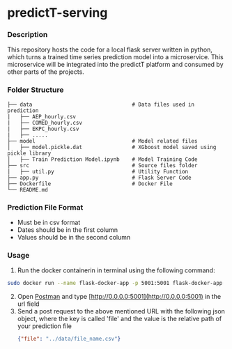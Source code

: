 # predictT-serving


### Description
This repository hosts the code for a local flask server written in python, which turns a trained time series prediction model into a microservice. This microservice will be integrated into the predictT platform and consumed by other parts of the projects.

### Folder Structure

    ├── data                                # Data files used in prediction
    |   ├── AEP_hourly.csv
    |   ├── COMED_hourly.csv
    |   ├── EKPC_hourly.csv
    |   ├── .....
    ├── model                               # Model related files
    │   ├── model.pickle.dat                # XGboost model saved using pickle library
    │   ├── Train Prediction Model.ipynb    # Model Training Code
    ├── src                                 # Source files folder
    |   ├── util.py                         # Utility Function
    ├── app.py                              # Flask Server Code
    ├── Dockerfile                          # Docker File
    └── README.md
    
### Prediction File Format
* Must be in csv format
* Dates should be in the first column
* Values should be in the second column
### Usage
1. Run the docker containerin in terminal using the following command:
```bash
sudo docker run --name flask-docker-app -p 5001:5001 flask-docker-app
```
2. Open [Postman](https://www.getpostman.com/downloads/) and type [http://0.0.0.0:5001](http://0.0.0.0:5001)</b> in the url field
3. Send a post request to the above mentioned URL with the following json object, where the key is called 'file' and the value is the relative path of your prediction file
    ```json
    {"file": "../data/file_name.csv"}
    ```
